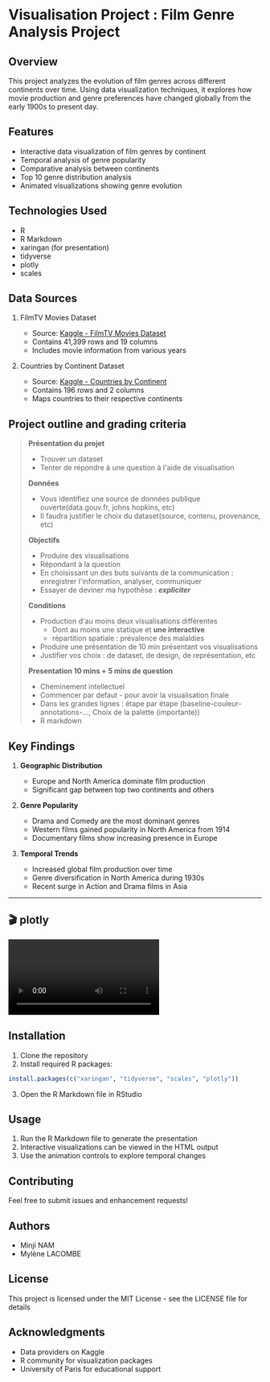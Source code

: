 # Visualisation Project : Film Genre Analysis Project

## Overview
This project analyzes the evolution of film genres across different continents over time. 
Using data visualization techniques, it explores how movie production and genre preferences have changed globally from the early 1900s to present day.

## Features
- Interactive data visualization of film genres by continent
- Temporal analysis of genre popularity
- Comparative analysis between continents
- Top 10 genre distribution analysis
- Animated visualizations showing genre evolution

## Technologies Used
- R
- R Markdown
- xaringan (for presentation)
- tidyverse
- plotly
- scales

## Data Sources
1. FilmTV Movies Dataset
   - Source: [Kaggle - FilmTV Movies Dataset](https://www.kaggle.com/datasets/stefanoleone992/filmtv-movies-dataset/data)
   - Contains 41,399 rows and 19 columns
   - Includes movie information from various years

2. Countries by Continent Dataset
   - Source: [Kaggle - Countries by Continent](https://www.kaggle.com/datasets/hserdaraltan/countries-by-continent)
   - Contains 196 rows and 2 columns
   - Maps countries to their respective continents

## Project outline and grading criteria
> **Présentation du projet**
> - Trouver un dataset 
> - Tenter de répondre à une question à l'aide de visualisation 
>
> **Données** 
>- Vous identifiez une source de données publique ouverte(data.gouv.fr, johns hopkins, etc)
>- Il faudra justifier le choix du dataset(source, contenu, provenance, etc)
>
> **Objectifs**
>- Produire des visualisations
>- Répondant à la question
>- En choisissant un des buts suivants de la communication : enregistrer l'information, analyser, communiquer
>- Essayer de deviner ma hypothèse : ***expliciter***
>  
> **Conditions**
> - Production d'au moins deux visualisations différentes
> 	- Dont au moins une statique et **une interactive**
> 	- répartition spatiale : prévalence des malaldies
> - Produire une présentation de 10 min présentant vos visualisations
> - Justifier vos choix : de dataset, de design, de représentation, etc
>  
>  **Presentation 10 mins + 5 mins de question**
>  - Cheminement intellectuel
>  - Commencer par defaut - pour avoir la visualisation finale
>  - Dans les grandes lignes : étape par étape (baseline-couleur-annotations-..., Choix de la palette (importante))
>  - R markdown

## Key Findings
1. **Geographic Distribution**
   - Europe and North America dominate film production
   - Significant gap between top two continents and others

2. **Genre Popularity**
   - Drama and Comedy are the most dominant genres
   - Western films gained popularity in North America from 1914
   - Documentary films show increasing presence in Europe

3. **Temporal Trends**
   - Increased global film production over time
   - Genre diversification in North America during 1930s
   - Recent surge in Action and Drama films in Asia
---
## 🎬 plotly 
<video src="https://github.com/MINJIinFrance/M2_Visualisation_project/blob/main/Image_videos/Plotly_Result.mp4?raw=true" controls></video>

## Installation
1. Clone the repository
2. Install required R packages:
```R
install.packages(c("xaringan", "tidyverse", "scales", "plotly"))
```
3. Open the R Markdown file in RStudio

## Usage
1. Run the R Markdown file to generate the presentation
2. Interactive visualizations can be viewed in the HTML output
3. Use the animation controls to explore temporal changes

## Contributing
Feel free to submit issues and enhancement requests!

## Authors
- Minji NAM
- Mylène LACOMBE

## License
This project is licensed under the MIT License - see the LICENSE file for details

## Acknowledgments
- Data providers on Kaggle
- R community for visualization packages
- University of Paris for educational support
